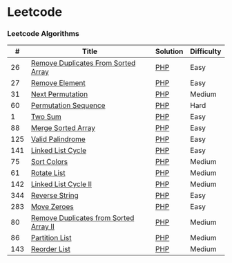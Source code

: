 # Leetcode
### Leetcode Algorithms
|#|Title|Solution|Difficulty|
|-|-----|--------|----------|
|26|[Remove Duplicates From Sorted Array](https://leetcode.com/problems/remove-duplicates-from-sorted-array/)|[PHP](https://github.com/pavel-mishinfz/algorithms-datastructures/blob/main/leetcode/php/remove-duplicates-from-sorted-array.php/)|Easy|
|27|[Remove Element](https://leetcode.com/problems/remove-element/)|[PHP](https://github.com/pavel-mishinfz/algorithms-datastructures/blob/main/leetcode/php/remove-element.php/)|Easy|
|31|[Next Permutation](https://leetcode.com/problems/next-permutation/)|[PHP](https://github.com/pavel-mishinfz/algorithms-datastructures/blob/main/leetcode/php/next-permutation.php/)|Medium|
|60|[Permutation Sequence](https://leetcode.com/problems/permutation-sequence/)|[PHP](https://github.com/pavel-mishinfz/algorithms-datastructures/blob/main/leetcode/php/permutation-sequence.php/)|Hard|
|1|[Two Sum](https://leetcode.com/problems/two-sum/)|[PHP](https://github.com/pavel-mishinfz/algorithms-datastructures/blob/main/leetcode/php/two-sum.php/)|Easy|
|88|[Merge Sorted Array](https://leetcode.com/problems/merge-sorted-array/)|[PHP](https://github.com/pavel-mishinfz/algorithms-datastructures/blob/main/leetcode/php/merge-sorted-array.php/)|Easy|
|125|[Valid Palindrome](https://leetcode.com/problems/valid-palindrome/)|[PHP](https://github.com/pavel-mishinfz/algorithms-datastructures/blob/main/leetcode/php/valid-palindrome.php/)|Easy|
|141|[Linked List Cycle](https://leetcode.com/problems/linked-list-cycle/)|[PHP](https://github.com/pavel-mishinfz/algorithms-datastructures/blob/main/leetcode/php/linked-list-cycle.php/)|Easy|
|75|[Sort Colors](https://leetcode.com/problems/sort-colors/)|[PHP](https://github.com/pavel-mishinfz/algorithms-datastructures/blob/main/leetcode/php/sort-colors.php/)|Medium|
|61|[Rotate List](https://leetcode.com/problems/rotate-list/)|[PHP](https://github.com/pavel-mishinfz/algorithms-datastructures/blob/main/leetcode/php/rotate-list.php/)|Medium|
|142|[Linked List Cycle II](https://leetcode.com/problems/linked-list-cycle-ii/)|[PHP](https://github.com/pavel-mishinfz/algorithms-datastructures/blob/main/leetcode/php/linked-list-cycle-ii.php/)|Medium|
|344|[Reverse String](https://leetcode.com/problems/reverse-string/)|[PHP](https://github.com/pavel-mishinfz/algorithms-datastructures/blob/main/leetcode/php/reverse-string.php/)|Easy|
|283|[Move Zeroes](https://leetcode.com/problems/move-zeroes/)|[PHP](https://github.com/pavel-mishinfz/algorithms-datastructures/blob/main/leetcode/php/move-zeroes.php/)|Easy|
|80|[Remove Duplicates from Sorted Array II](https://leetcode.com/problems/remove-duplicates-from-sorted-array-ii/)|[PHP](https://github.com/pavel-mishinfz/algorithms-datastructures/blob/main/leetcode/php/remove-duplicates-from-sorted-array-ii.php/)|Medium|
|86|[Partition List](https://leetcode.com/problems/partition-list/)|[PHP](https://github.com/pavel-mishinfz/algorithms-datastructures/blob/main/leetcode/php/partition-list.php/)|Medium|
|143|[Reorder List](https://leetcode.com/problems/reorder-list/)|[PHP](https://github.com/pavel-mishinfz/algorithms-datastructures/blob/main/leetcode/php/reorder-list.php/)|Medium|
